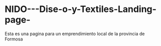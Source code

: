 # NIDO---Dise-o-y-Textiles-Landing-page-
Esta es una pagina para un emprendimiento local de la provincia de Formosa
